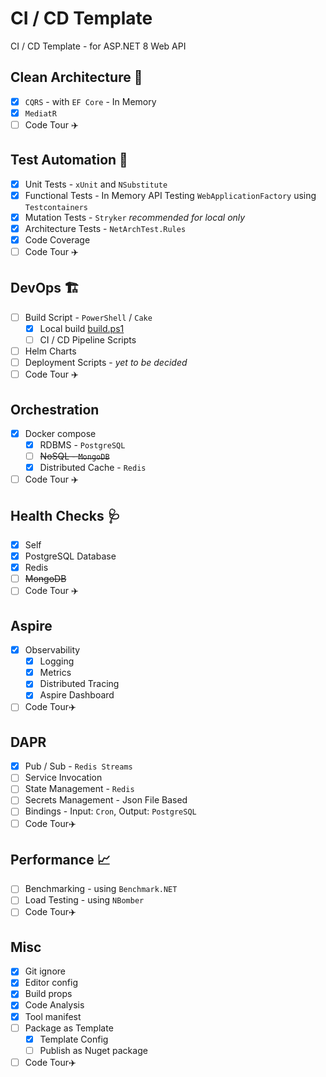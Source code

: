 # CI / CD Template

CI / CD Template - for ASP.NET 8 Web API

## Clean Architecture 🧹

- [x] `CQRS` - with `EF Core` - In Memory
- [x] `MediatR`
- [ ] Code Tour ✈️

## Test Automation 🧪

- [x] Unit Tests - `xUnit` and `NSubstitute`
- [x] Functional Tests - In Memory API Testing `WebApplicationFactory` using `Testcontainers`
- [x] Mutation Tests - `Stryker` *recommended for local only*
- [x] Architecture Tests - `NetArchTest.Rules`
- [x] Code Coverage
- [ ] Code Tour ✈️

## DevOps 🏗️

- [ ] Build Script - `PowerShell` / `Cake`
    - [x] Local build [build.ps1](./build.ps1)
    - [ ] CI / CD Pipeline Scripts
- [ ] Helm Charts
- [ ] Deployment Scripts - *yet to be decided*
- [ ] Code Tour ✈️

## Orchestration

- [x] Docker compose
    - [x] RDBMS - `PostgreSQL`
    - [ ] ~~NoSQL - `MongoDB`~~
    - [x] Distributed Cache - `Redis`
- [ ] Code Tour ✈️

## Health Checks 🩺

- [x] Self
- [x] PostgreSQL Database
- [x] Redis
- [ ] ~~MongoDB~~
- [ ] Code Tour ✈️

## Aspire

- [x] Observability
    - [x] Logging
    - [x] Metrics
    - [x] Distributed Tracing
    - [x] Aspire Dashboard
- [ ] Code Tour✈️

## DAPR

- [x] Pub / Sub - `Redis Streams`
- [ ] Service Invocation
- [ ] State Management - `Redis`
- [ ] Secrets Management - Json File Based
- [ ] Bindings - Input: `Cron`, Output: `PostgreSQL`
- [ ] Code Tour✈️

## Performance 📈

- [ ] Benchmarking - using `Benchmark.NET`
- [ ] Load Testing - using `NBomber`
- [ ] Code Tour✈️

## Misc

- [x] Git ignore
- [x] Editor config
- [x] Build props
- [x] Code Analysis
- [x] Tool manifest
- [ ] Package as Template
    - [x] Template Config
    - [ ] Publish as Nuget package
- [ ] Code Tour✈️
